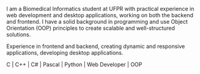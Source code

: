 I am a Biomedical Informatics student at UFPR with practical experience in web development and desktop applications, working on both the backend and frontend. I have a solid background in programming and use Object Orientation (OOP) principles to create scalable and well-structured solutions.

Experience in frontend and backend, creating dynamic and responsive applications, developing desktop applications.

C | C++ | C# | Pascal | Python | Web Developer | OOP
